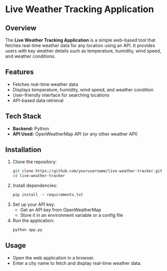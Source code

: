 # Live Weather Tracking Application

## Overview
The **Live Weather Tracking Application** is a simple web-based tool that fetches real-time weather data for any location using an API. It provides users with key weather details such as temperature, humidity, wind speed, and weather conditions.

## Features
- Fetches real-time weather data
- Displays temperature, humidity, wind speed, and weather condition
- User-friendly interface for searching locations
- API-based data retrieval

## Tech Stack
- **Backend:** Python 
- **API Used:** OpenWeatherMap API (or any other weather API)

## Installation
1. Clone the repository:
   ```sh
   git clone https://github.com/yourusername/live-weather-tracker.git
   cd live-weather-tracker
   ```
2. Install dependencies:
   ```sh
   pip install -r requirements.txt
   ```
3. Set up your API key:
   - Get an API key from OpenWeatherMap
   - Store it in an environment variable or a config file
4. Run the application:
   ```sh
   python app.py
   ```
## Usage
- Open the web application in a browser.
- Enter a city name to fetch and display real-time weather data.

